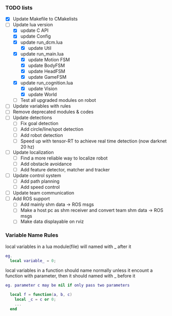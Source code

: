 ### TODO lists
* [X] Update Makefile to CMakelists
* [ ] Update lua version
    + [X] update C API
    + [X] update Config
    + [X] update run_dcm.lua
        - [X] update Util
    + [X] update run_main.lua
        - [X] update Motion FSM
        - [X] update BodyFSM
        - [X] update HeadFSM
        - [X] update GameFSM
    + [X] update run_cognition.lua
        - [X] update Vision
        - [X] update World
    + [ ] Test all upgraded modules on robot
* [ ] Update variables with rules
* [ ] Remove deprecated modules & codes
* [ ] Update detections
    + [ ] Fix goal detection
    + [ ] Add circle/line/spot detection
    + [ ] Add robot detection
    + [ ] Speed up with tensor-RT to achieve real time detection
          (now darknet 20 hz)
* [ ] Update localization
    + [ ] Find a more reliable way to localize robot
    + [ ] Add obstacle avoidance
    + [ ] Add feature detector, matcher and tracker
* [ ] Update control system
    + [ ] Add path planning
    + [ ] Add speed control
* [ ] Update team communication
* [ ] Add ROS support
    + [ ] Add mainly shm data -> ROS msgs
    + [ ] Make a host pc as shm receiver and convert team shm data -> ROS msgs
    + [ ] Make data displayable on rviz

### Variable Name Rules
local variables in a lua module(file) will named with _ after it
```lua
eg.
  local variable_ = 0;
```
local variables in a function should name normally unless it encount
a function with parameter, then it should named with _ before it
```lua
eg. parameter c may be nil if only pass two parameters

  local f = function(a, b, c)
    local _c = c or 0;
    ...
  end
```
